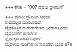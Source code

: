+++
title = "007 ದೈವವೀ ದ್ರೌಪದಿಗೆ"

+++
ದೈವವೀ ದ್ರೌಪದಿಗೆ ಸೀರೆಯ  
ನೀವುದಲ್ಲದೆ ಬಿಡಿಸಲಾಪುದೆ  
ದೈವತೊತ್ತಿರ ಹುರುಡುಗೆಲಸದ ಹಿಂಡುಗೂಟದಲಿ  
ದೈವವಿವಳಿಗೆ ತಾನಲೇ ತ  
ನ್ನೈವರಿಕ್ಕಿದ ಮಾತು ರಿಪುಗಳ   
ಮೈವಳಿಯ ನುಡಿಗಾರ ನೀ ಸಾರೆಂದನಾ ಭೂಪ     ॥7॥